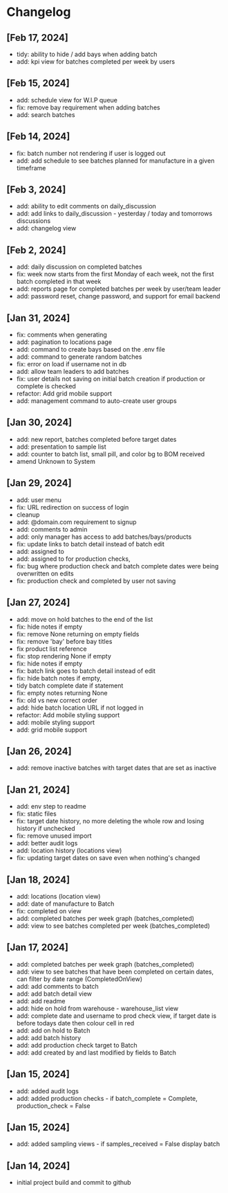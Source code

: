 # Changelog

## [Feb 17, 2024]
- tidy: ability to hide / add bays when adding batch
- add: kpi view for batches completed per week by users

## [Feb 15, 2024]
- add: schedule view for W.I.P queue
- fix: remove bay requirement when adding batches
- add: search batches

## [Feb 14, 2024]
- fix: batch number not rendering if user is logged out
- add: add schedule to see batches planned for manufacture in a given timeframe

## [Feb 3, 2024]
- add: ability to edit comments on daily_discussion
- add: add links to daily_discussion - yesterday / today and tomorrows discussions
- add: changelog view

## [Feb 2, 2024]
- add: daily discussion on completed batches
- fix: week now starts from the first Monday of each week, not the first batch completed in that week
- add: reports page for completed batches per week by user/team leader
- add: password reset, change password, and support for email backend


## [Jan 31, 2024]
- fix: comments when generating
- add: pagination to locations page
- add: command to create bays based on the .env file
- add: command to generate random batches
- fix: error on load if username not in db
- add: allow team leaders to add batches
- fix: user details not saving on initial batch creation if production or complete is checked
- refactor: Add grid mobile support
- add: management command to auto-create user groups

## [Jan 30, 2024]
- add: new report, batches completed before target dates
- add: presentation to sample list
- add: counter to batch list, small pill, and color bg to BOM received
- amend Unknown to System

## [Jan 29, 2024]
- add: user menu
- fix: URL redirection on success of login
- cleanup
- add: @domain.com requirement to signup
- add: comments to admin
- add: only manager has access to add batches/bays/products
- fix: update links to batch detail instead of batch edit
- add: assigned to
- add: assigned to for production checks, 
- fix: bug where production check and batch complete dates were being overwritten on edits
- fix: production check and completed by user not saving

## [Jan 27, 2024]
- add: move on hold batches to the end of the list
- fix: hide notes if empty
- fix: remove None returning on empty fields
- fix: remove 'bay' before bay titles
- fix product list reference
- fix: stop rendering None if empty
- fix: hide notes if empty
- fix: batch link goes to batch detail instead of edit
- fix: hide batch notes if empty, 
- tidy batch complete date if statement
- fix: empty notes returning None
- fix: old vs new correct order
- add: hide batch location URL if not logged in
- refactor: Add mobile styling support
- add: mobile styling support
- add: grid mobile support

## [Jan 26, 2024]
- add: remove inactive batches with target dates that are set as inactive

## [Jan 21, 2024]
- add: env step to readme
- fix: static files
- fix: target date history, no more deleting the whole row and losing history if unchecked
- fix: remove unused import
- add: better audit logs
- add: location history (locations view)
- fix: updating target dates on save even when nothing's changed

## [Jan 18, 2024]
- add: locations (location view)
- add: date of manufacture to Batch
- fix: completed on view
- add: completed batches per week graph (batches_completed)
- add: view to see batches completed per week (batches_completed)

## [Jan 17, 2024]
- add: completed batches per week graph (batches_completed)
- add: view to see batches that have been completed on certain dates, can filter by date range (CompletedOnView)
- add: add comments to batch
- add: add batch detail view
- add: add readme
- add: hide on hold from warehouse - warehouse_list view
- add: complete date and username to prod check view, if target date is before todays date then colour cell in red
- add: add on hold to Batch
- add: add batch history
- add: add production check target to Batch
- add: add created by and last modified by fields to Batch

## [Jan 15, 2024]
- add: added audit logs
- add: added production checks - if batch_complete = Complete, production_check = False

## [Jan 15, 2024]
- add: added sampling views - if samples_received = False display batch

## [Jan 14, 2024]
- initial project build and commit to github